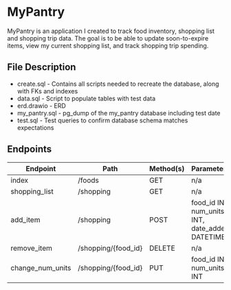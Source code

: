 # MyPantry

MyPantry is an application I created to track food inventory, shopping list and shopping trip data.  The goal is to be able to update soon-to-expire items, view my current shopping list, and track shopping trip spending.

## File Description

* create.sql - Contains all scripts needed to recreate the database, along with FKs and indexes
* data.sql - Script to populate tables with test data
* erd.drawio - ERD
* my_pantry.sql - pg_dump of the my_pantry database including test date
* test.sql - Test queries to confirm database schema matches expectations

## Endpoints

Endpoint | Path | Method(s) | Parameter(s)
---|---|---|---
index|/foods|GET|n/a
shopping_list|/shopping|GET|n/a
add_item|/shopping|POST|food_id INT, num_units INT, date_added DATETIME
remove_item|/shopping/{food_id}|DELETE|n/a
change_num_units|/shopping/{food_id}|PUT|food_id INT, num_units INT
